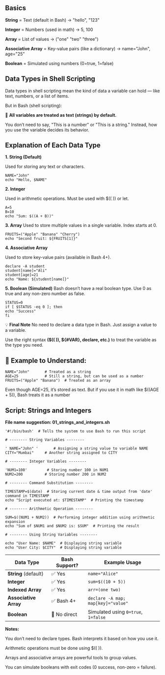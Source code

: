 ## Basics

**String** = Text (default in Bash) → "hello", "123"

**Integer** = Numbers (used in math) → 5, 100

**Array** = List of values → ("one" "two" "three")

**Associative Array** = Key-value pairs (like a dictionary) → name="John", age="25"

**Boolean** = Simulated using numbers (0=true, 1=false)

## Data Types in Shell Scripting

Data types in shell scripting mean the kind of data a variable can hold — like text, numbers, or a list of items.

But in Bash (shell scripting):

🔸 **All variables are treated as text (strings) by default.**

You don’t need to say, "This is a number" or "This is a string."
Instead, how you use the variable decides its behavior.

## Explanation of Each Data Type

**1. String (Default)**

Used for storing any text or characters.

    NAME="John"
    echo "Hello, $NAME"

**2. Integer**

Used in arithmetic operations. Must be used with $(( )) or let.

    A=5
    B=10
    echo "Sum: $((A + B))"

**3. Array**
Used to store multiple values in a single variable. Index starts at 0.

    FRUITS=("Apple" "Banana" "Cherry")
    echo "Second fruit: ${FRUITS[1]}"

**4. Associative Array**

Used to store key-value pairs (available in Bash 4+).

    declare -A student
    student[name]="Ali"
    student[age]=21
    echo "Name: ${student[name]}"

**5. Boolean (Simulated)**
Bash doesn’t have a real boolean type. Use 0 as true and any non-zero number as false.

    STATUS=0
    if [ $STATUS -eq 0 ]; then
    echo "Success"
    fi

💡 **Final Note**
No need to declare a data type in Bash. Just assign a value to a variable.

Use the right syntax **($(( )), ${#VAR}, declare, etc.)** to treat the variable as the type you need.


## 🧾 Example to Understand:

    NAME="John"       # Treated as a string
    AGE=25            # Still a string, but can be used as a number
    FRUITS=("Apple" "Banana")  # Treated as an array

Even though AGE=25, it’s stored as text. But if you use it in math like $((AGE + 5)), Bash treats it as a number

## Script: Strings and Integers

**File name suggestion: 01_strings_and_integers.sh**

    '#!/bin/bash'  # Tells the system to use Bash to run this script

    # -------- String Variables --------

    ' NAME="John" '       # Assigning a string value to variable NAME
    CITY="Mumbai"     # Another string assigned to CITY

    # -------- Integer Variables --------

    'NUM1=100'         # Storing number 100 in NUM1
    NUM2=200          # Storing number 200 in NUM2

    # -------- Command Substitution --------

    TIMESTAMP=$(date)  # Storing current date & time output from 'date' command in TIMESTAMP
    echo "Script executed at: $TIMESTAMP"  # Printing the timestamp

    # -------- Arithmetic Operation --------

    SUM=$((NUM1 + NUM2))  # Performing integer addition using arithmetic expansion
    echo "Sum of $NUM1 and $NUM2 is: $SUM"  # Printing the result

    # -------- Using String Variables --------

    echo "User Name: $NAME"  # Displaying string variable
    echo "User City: $CITY"  # Displaying string variable

|     Data Type         |  Bash Support?  |           Example Usage             |
| --------------------- | -------------   | ----------------------------------- |
| **String** (default)  | ✅ Yes         | `name="Alice"`                      |
| **Integer**           | ✅ Yes         | `sum=$((10 + 5))`                   |
| **Indexed Array**     | ✅ Yes         | `arr=(one two)`                     |
| **Associative Array** | ✅ Bash 4+     | `declare -A map; map[key]="value"`  |
| **Boolean**           | 🚫 No direct   | Simulated using `0=true`, `1=false` |


**Notes:**

You don’t need to declare types. Bash interprets it based on how you use it.

Arithmetic operations must be done using $(( )).

Arrays and associative arrays are powerful tools to group values.

You can simulate booleans with exit codes (0 success, non-zero = failure).




